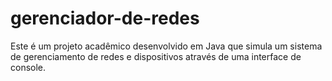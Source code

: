 # gerenciador-de-redes
Este é um projeto acadêmico desenvolvido em Java que simula um sistema de gerenciamento de redes e dispositivos através de uma interface de console.
